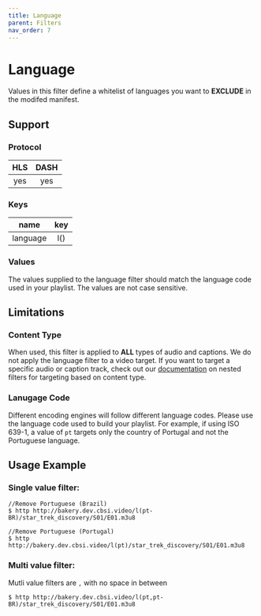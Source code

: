 ```yaml
---
title: Language
parent: Filters
nav_order: 7
---
```


# Language
Values in this filter define a whitelist of languages you want to **EXCLUDE** in the modifed manifest.

## Support

### Protocol

HLS | DASH |
:--:|:----:|
yes | yes  |

### Keys

| name          | key |
|:-------------:|:---:|
| language      | l() |

### Values
The values supplied to the language filter should match the language code used in your playlist. The values are not case sensitive.

## Limitations
### Content Type
When used, this filter is applied to **ALL** types of audio and captions. We do not apply the language filter to a video target. If you want to target a specific audio or caption track, check out our <a href="nested-filters.html">documentation</a> on nested filters for targeting based on content type. 

### Lanugage Code
Different encoding engines will follow different language codes. Please use the language code used to build your playlist. For example, if using ISO 639-1, a value of `pt` targets only the country of Portugal and not the Portuguese language.

## Usage Example 
### Single value filter:

    //Remove Portuguese (Brazil)
    $ http http://bakery.dev.cbsi.video/l(pt-BR)/star_trek_discovery/S01/E01.m3u8

    //Remove Portuguese (Portugal)
    $ http http://bakery.dev.cbsi.video/l(pt)/star_trek_discovery/S01/E01.m3u8


### Multi value filter:
Mutli value filters are `,` with no space in between

    $ http http://bakery.dev.cbsi.video/l(pt,pt-BR)/star_trek_discovery/S01/E01.m3u8

